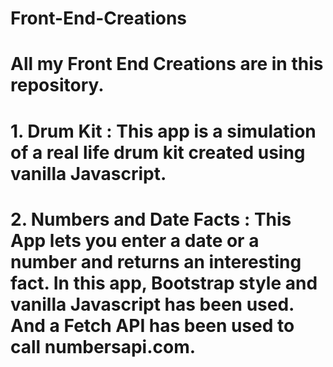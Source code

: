 # Front-End-Creations
# All my Front End Creations are in this repository.
# 1. Drum Kit : This app is a simulation of a real life drum kit created using vanilla Javascript.
# 2. Numbers and Date Facts : This App lets you enter a date or a number and returns an interesting fact. In this app, Bootstrap style and vanilla Javascript has been used. And a Fetch API has been used to call numbersapi.com.

